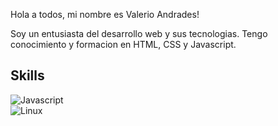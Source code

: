 Hola a todos, mi nombre es Valerio Andrades!

Soy un entusiasta del desarrollo web y sus tecnologias. Tengo conocimiento y formacion en HTML, CSS y Javascript.

## Skills 

![Javascript](https://img.shields.io/badge/Javascript-3DOC84?style=for-the-badge&logo=javascript&logoColor=yellow&labelColor=101010)</br>
![Linux](https://img.shields.io/badge/Linux-3DOC84?style=for-the-badge&logo=linux&logoColor=white&labelColor=101010)</br>
